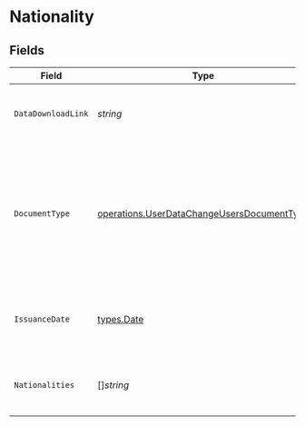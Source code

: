 # Nationality


## Fields

| Field                                                                                                                                  | Type                                                                                                                                   | Required                                                                                                                               | Description                                                                                                                            |
| -------------------------------------------------------------------------------------------------------------------------------------- | -------------------------------------------------------------------------------------------------------------------------------------- | -------------------------------------------------------------------------------------------------------------------------------------- | -------------------------------------------------------------------------------------------------------------------------------------- |
| `DataDownloadLink`                                                                                                                     | *string*                                                                                                                               | :heavy_check_mark:                                                                                                                     | Download link for the document that proofs data change.                                                                                |
| `DocumentType`                                                                                                                         | [operations.UserDataChangeUsersDocumentType](../../../pkg/models/operations/userdatachangeusersdocumenttype.md)                        | :heavy_check_mark:                                                                                                                     | The type of document used to proof data change<br/>* PASSPORT - Passport<br/>* ID_CARD - National Identification document              |
| `IssuanceDate`                                                                                                                         | [types.Date](../../../types/date.md)                                                                                                   | :heavy_check_mark:                                                                                                                     | Issuance date in YYYY-MM-DD format. [RFC 3339, section 5.6](https://json-schema.org/draft/2020-12/json-schema-validation.html#RFC3339) |
| `Nationalities`                                                                                                                        | []*string*                                                                                                                             | :heavy_check_mark:                                                                                                                     | Nationalities of the user. [ISO 3166 alpha-2 Codes](https://en.wikipedia.org/wiki/ISO_3166-1_alpha-2).                                 |